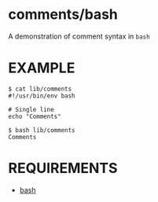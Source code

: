 # comments/bash

A demonstration of comment syntax in `bash`

# EXAMPLE

```
$ cat lib/comments
#!/usr/bin/env bash

# Single line
echo "Comments"

$ bash lib/comments
Comments
```

# REQUIREMENTS

* [bash](https://www.gnu.org/software/bash/)
